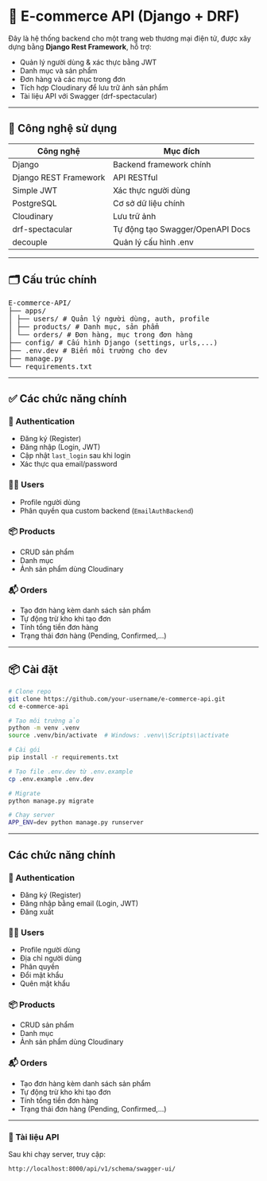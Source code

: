 # 🛒 E-commerce API (Django + DRF)

Đây là hệ thống backend cho một trang web thương mại điện tử, được xây dựng bằng **Django Rest Framework**, hỗ trợ:

- Quản lý người dùng & xác thực bằng JWT
- Danh mục và sản phẩm
- Đơn hàng và các mục trong đơn
- Tích hợp Cloudinary để lưu trữ ảnh sản phẩm
- Tài liệu API với Swagger (drf-spectacular)

---

## 🚀 Công nghệ sử dụng

| Công nghệ           | Mục đích                         |
|---------------------|----------------------------------|
| Django              | Backend framework chính          |
| Django REST Framework | API RESTful                     |
| Simple JWT          | Xác thực người dùng              |
| PostgreSQL          | Cơ sở dữ liệu chính              |
| Cloudinary          | Lưu trữ ảnh                      |
| drf-spectacular     | Tự động tạo Swagger/OpenAPI Docs |
| decouple            | Quản lý cấu hình .env            |

---

## 🗂️ Cấu trúc chính
<pre lang="markdown">
E-commerce-API/
├── apps/
│ ├── users/ # Quản lý người dùng, auth, profile
│ ├── products/ # Danh mục, sản phẩm
│ └── orders/ # Đơn hàng, mục trong đơn hàng
├── config/ # Cấu hình Django (settings, urls,...)
├── .env.dev # Biến môi trường cho dev
├── manage.py
└── requirements.txt
</pre>

---

## ✅ Các chức năng chính

### 🔐 Authentication
- Đăng ký (Register)
- Đăng nhập (Login, JWT)
- Cập nhật `last_login` sau khi login
- Xác thực qua email/password

### 🧍‍♂️ Users
- Profile người dùng
- Phân quyền qua custom backend (`EmailAuthBackend`)

### 📦 Products
- CRUD sản phẩm
- Danh mục
- Ảnh sản phẩm dùng Cloudinary

### 📬 Orders
- Tạo đơn hàng kèm danh sách sản phẩm
- Tự động trừ kho khi tạo đơn
- Tính tổng tiền đơn hàng
- Trạng thái đơn hàng (Pending, Confirmed,...)

---

## 📦 Cài đặt

```bash
# Clone repo
git clone https://github.com/your-username/e-commerce-api.git
cd e-commerce-api

# Tạo môi trường ảo
python -m venv .venv
source .venv/bin/activate  # Windows: .venv\\Scripts\\activate

# Cài gói
pip install -r requirements.txt

# Tạo file .env.dev từ .env.example
cp .env.example .env.dev

# Migrate
python manage.py migrate

# Chạy server
APP_ENV=dev python manage.py runserver

```
---
## Các chức năng chính

### 🔐 Authentication
- Đăng ký (Register)
- Đăng nhập bằng email (Login, JWT)
- Đăng xuất

### 🧍‍♂️ Users
- Profile người dùng
- Địa chỉ người dùng
- Phân quyền
- Đổi mật khẩu
- Quên mật khẩu

### 📦 Products
- CRUD sản phẩm
- Danh mục
- Ảnh sản phẩm dùng Cloudinary

### 📬 Orders
- Tạo đơn hàng kèm danh sách sản phẩm
- Tự động trừ kho khi tạo đơn
- Tính tổng tiền đơn hàng
- Trạng thái đơn hàng (Pending, Confirmed,...)

---
### 📘 Tài liệu API
Sau khi chạy server, truy cập:

```bash
http://localhost:8000/api/v1/schema/swagger-ui/
```

